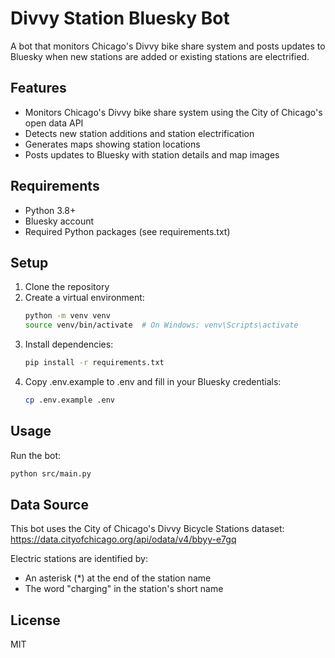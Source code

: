 # Divvy Station Bluesky Bot

A bot that monitors Chicago's Divvy bike share system and posts updates to Bluesky when new stations are added or existing stations are electrified.

## Features

- Monitors Chicago's Divvy bike share system using the City of Chicago's open data API
- Detects new station additions and station electrification
- Generates maps showing station locations
- Posts updates to Bluesky with station details and map images

## Requirements

- Python 3.8+
- Bluesky account
- Required Python packages (see requirements.txt)

## Setup

1. Clone the repository
2. Create a virtual environment:
   ```bash
   python -m venv venv
   source venv/bin/activate  # On Windows: venv\Scripts\activate
   ```
3. Install dependencies:
   ```bash
   pip install -r requirements.txt
   ```
4. Copy .env.example to .env and fill in your Bluesky credentials:
   ```bash
   cp .env.example .env
   ```

## Usage

Run the bot:
```bash
python src/main.py
```

## Data Source

This bot uses the City of Chicago's Divvy Bicycle Stations dataset:
https://data.cityofchicago.org/api/odata/v4/bbyy-e7gq

Electric stations are identified by:
- An asterisk (*) at the end of the station name
- The word "charging" in the station's short name

## License

MIT
